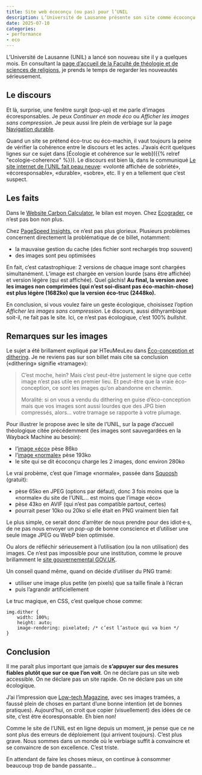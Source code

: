 ```yaml
---
title: Site web écoconçu (ou pas) pour l’UNIL
description: L’Université de Lausanne présente son site comme écoconçu. Pourtant, sa version prétendument écologique consomme plus de ressources que sa version «normale». Le discours ne fait pas du bon web, une fois de plus.
date: 2025-07-10
categories:
- performance
- eco
---
```


L’Université de Lausanne (UNIL) a lancé son nouveau site il y a quelques mois.
En consultant la [page d’accueil de la Faculté de théologie et de sciences de religions](https://www.unil.ch/ftsr/fr/home.html), je prends le temps de regarder les nouveautés sérieusement.

## Le discours

Et là, surprise, une fenêtre surgit (pop-up) et me parle d’images écoresponsables.
Je peux *Continuer en mode éco* ou *Afficher les images sans compression*.
Je peux aussi lire plein de verbiage sur la page [Navigation durable](https://www.unil.ch/unil/fr/home/termes/conditions/navigation-durable.html).

Quand un site se prétend éco-truc ou éco-machin, il vaut toujours la peine de vérifier la cohérence entre le discours et les actes.
J’avais écrit quelques lignes sur ce sujet dans [Écologie et cohérence sur le web]({{% relref "ecologie-coherence" %}}).
Le discours est bien là, dans le communiqué [Le site internet de l’UNIL fait peau neuve](https://www.unil.ch/news/fr/1732014278676): «volonté affichée de sobriété», «écoresponsable», «durable», «sobre», etc.
Il y en a tellement que c’est suspect.

## Les faits

Dans le [Website Carbon Calculator](https://www.websitecarbon.com/website/unil-ch-ftsr-fr-home-html/), le bilan est moyen.
Chez [Ecograder](https://ecograder.com/report/pI19izXBKOrB3ZkKS5SLqZqr), ce n’est pas bon non plus.

Chez [PageSpeed Insights](https://pagespeed.web.dev/analysis/https-www-unil-ch-ftsr-fr-home-html/u3xlnlntv8?form_factor=mobile), ce n’est pas plus glorieux.
Plusieurs problèmes concernent directement la problématique de ce billet, notamment:

- la mauvaise gestion du cache (des fichier sont rechargés trop souvent)
- des images sont peu optimisées

En fait, c’est catastrophique: 2 versions de chaque image sont chargées simultanément.
L’image est chargée en version lourde (sans être affichée) et version légère (qui est affichée).
Quel gâchis!
**Au final, la version avec les images non comprimées (qui n’est soi-disant pas éco-machin-chose) est plus légère (1682ko) que la version éco-truc (2448ko).**

En conclusion, si vous voulez faire un geste écologique, choisissez l’option *Afficher les images sans compression*.
Le discours, aussi dithyrambique soit-il, ne fait pas le site.
Ici, ce n’est pas écologique, c’est 100% *bullshit*.

## Remarques sur les images

Le sujet a été brillament expliqué par HTeuMeuLeu dans [Éco-conception et dithering](https://www.hteumeuleu.fr/eco-conception-et-dithering/).
Je ne reviens pas sur son billet mais cite sa conclusion («dithering» signifie «tramage»):

> C’est moche, hein?
> Mais c’est peut-être justement le signe que cette image n’est pas utile en premier lieu.
> Et peut-être que la vraie éco-conception, ce sont les images qu’on abandonne en chemin.
>
> Moralité: si on vous a vendu du dithering en guise d’éco-conception mais que vos images sont aussi lourdes que des JPG bien compressés, alors... votre tramage se rapporte à votre plumage.

Pour illustrer le propose avec le site de l’UNIL, sur la page d’accueil théologique citée précédemment (les images sont sauvegardées en la Wayback Machine au besoin):

- l’[image «éco»](https://api.unil.ch/newsunil/v1/api-newsunil/resources/image/1746635380490.M?2025-05-13T08:42:32.409&eco=true) pèse 86ko
- l’[image «normale»](https://api.unil.ch/newsunil/v1/api-newsunil/resources/image/1746635380490.M?2025-05-13T08:42:32.409) pèse 193ko
- le site qui se dit écoconçu charge les 2 images, donc environ 280ko

Le vrai probème, c’est que l’image «normale», passée dans [Squoosh](https://squoosh.app/) (gratuit):

- pèse 65ko en JPEG (options par défaut), donc 3 fois moins que la «normale» du site de l’UNIL... est moins que l’image «éco»
- pèse 43ko en AVIF (qui n’est pas compatible partout, certes)
- pourrait peser 10ko ou 20ko si elle était en PNG vraiment bien fait

Le plus simple, ce serait donc d’arrêter de nous prendre pour des idiot·e·s, de ne pas nous envoyer un *pop-up* de bonne conscience et d’utiliser une seule image JPEG ou WebP bien optimisée.

Ou alors de réfléchir sérieusement à l’utilisation (ou la non utilisation) des images.
Ce n’est pas impossible pour une institution, comme le prouve brillamment le [site gouvernemental GOV.UK](https://www.gov.uk/).

Un conseil quand même, quand on décide d’utiliser du PNG tramé:

- utiliser une image plus petite (en pixels) que sa taille finale à l’écran
- puis l’agrandir artificiellement

Le truc magique, en CSS, c’est quelque chose comme:

```
img.dither {
    width: 100%;
    height: auto;
    image-rendering: pixelated; /* c’est l’astuce qui va bien */
}
```

## Conclusion

Il me paraît plus important que jamais de **s’appuyer sur des mesures fiables plutôt que sur ce que l’on voit**.
On ne déclare pas un site web accessible.
On ne déclare pas un site rapide.
On ne déclare pas un site écologique.

J’ai l’impression que [Low-tech Magazine](https://solar.lowtechmagazine.com/), avec ses images tramées, a faussé plein de choses en partant d’une bonne intention (et de bonnes pratiques).
Aujourd’hui, on croit que copier (visuellement) des idées de ce site, c’est être écoresponsable.
Eh bien non!

Comme le site de l’UNIL est en ligne depuis un moment, je pense que ce ne sont plus des erreurs de déploiement (qui arrivent toujours).
C’est plus grave.
Nous sommes dans un monde où le verbiage suffit à convaincre et se convaincre de son excellence.
C’est triste.

En attendant de faire les choses mieux, on continue à consommer beaucoup trop de bande passante...
